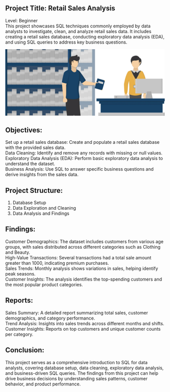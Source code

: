 ## Project Title: Retail Sales Analysis
Level: Beginner<br/>
This project showcases SQL techniques commonly employed by data analysts to investigate, clean, and analyze retail sales data. It includes creating a retail sales database, conducting exploratory data analysis (EDA), and using SQL queries to address key business questions. <br/>

![Page](https://github.com/Shriyaak/Library-Management-System/blob/116937053f30d865d6f32a9382698e592bb098d6/Screenshot%202025-04-19%20224918.png)

## Objectives: 
Set up a retail sales database: Create and populate a retail sales database with the provided sales data. <br/>
Data Cleaning: Identify and remove any records with missing or null values.<br/>
Exploratory Data Analysis (EDA): Perform basic exploratory data analysis to understand the dataset.<br/>
Business Analysis: Use SQL to answer specific business questions and derive insights from the sales data. <br/>

## Project Structure: 
1. Database Setup <br/>
2. Data Exploration and Cleaning <br/>
3. Data Analysis and Findings <br/>

## Findings:
Customer Demographics: The dataset includes customers from various age groups, with sales distributed across different categories such as Clothing and Beauty. <br/>
High-Value Transactions: Several transactions had a total sale amount greater than 1000, indicating premium purchases. <br/>
Sales Trends: Monthly analysis shows variations in sales, helping identify peak seasons. <br/>
Customer Insights: The analysis identifies the top-spending customers and the most popular product categories. <br/>

## Reports:
Sales Summary: A detailed report summarizing total sales, customer demographics, and category performance. <br/>
Trend Analysis: Insights into sales trends across different months and shifts. <br/>
Customer Insights: Reports on top customers and unique customer counts per category. <br/>

## Conclusion:
This project serves as a comprehensive introduction to SQL for data analysts, covering database setup, data cleaning, exploratory data analysis, and business-driven SQL queries. The findings from this project can help drive business decisions by understanding sales patterns, customer behavior, and product performance.
